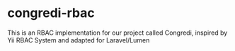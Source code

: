 # congredi-rbac
This is an RBAC implementation for our project called Congredi, inspired by Yii RBAC System and adapted for Laravel/Lumen
